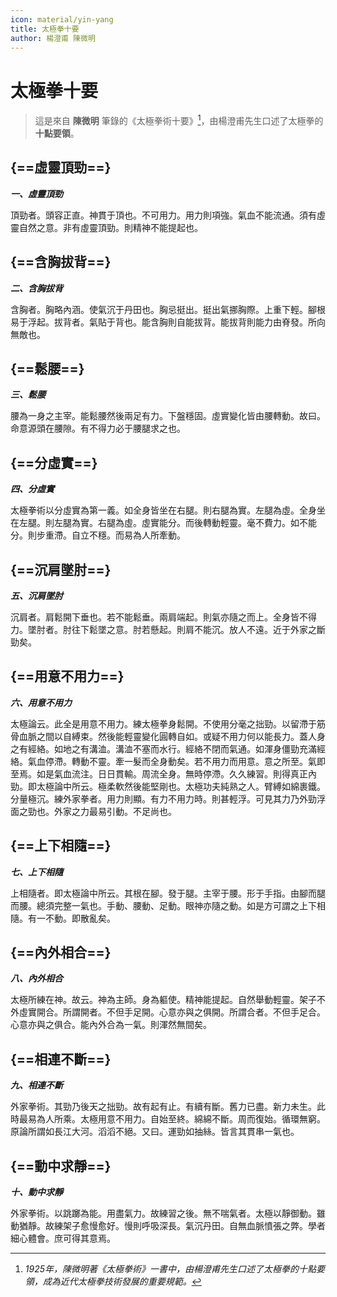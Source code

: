 ```yaml
---
icon: material/yin-yang
title: 太極拳十要
author: 楊澄甫 陳微明
---
```


# 太極拳十要 

> 這是來自 **陳微明** 筆錄的《太極拳術十要》[^1]，由楊澄甫先生口述了太極拳的 **十點要領**。

## **{==虛靈頂勁==}**　

***一、虛靈頂勁***　

頂勁者。頭容正直。神貫于頂也。不可用力。用力則項強。氣血不能流通。須有虛靈自然之意。非有虛靈頂勁。則精神不能提起也。


## **{==含胸拔背==}**　

***二、含胸拔背***　

含胸者。胸略內涵。使氣沉于丹田也。胸忌挺出。挺出氣挪胸際。上重下輕。腳根易于浮起。拔背者。氣貼于背也。能含胸則自能拔背。能拔背則能力由脊發。所向無敵也。

## **{==鬆腰==}**　

***三、鬆腰***　

腰為一身之主宰。能鬆腰然後兩足有力。下盤穩固。虛實變化皆由腰轉動。故曰。命意源頭在腰隙。有不得力必于腰腿求之也。

## **{==分虛實==}**　

***四、分虛實***　

太極拳術以分虛實為第一義。如全身皆坐在右腿。則右腿為實。左腿為虛。全身坐在左腿。則左腿為實。右腿為虛。虛實能分。而後轉動輕靈。毫不費力。如不能分。則步重滯。自立不穩。而易為人所牽動。
　
## **{==沉肩墜肘==}**　

***五、沉肩墜肘***　

沉肩者。肩鬆開下垂也。若不能鬆垂。兩肩端起。則氣亦隨之而上。全身皆不得力。墜肘者。肘往下鬆墜之意。肘若懸起。則肩不能沉。放人不遠。近于外家之斷勁矣。

## **{==用意不用力==}**　

***六、用意不用力***　

太極論云。此全是用意不用力。練太極拳身鬆開。不使用分毫之拙勁。以留滯于筋骨血脈之間以自縛束。然後能輕靈變化圓轉自如。或疑不用力何以能長力。蓋人身之有經絡。如地之有溝洫。溝洫不塞而水行。經絡不閉而氣通。如渾身僵勁充滿經絡。氣血停滯。轉動不靈。牽一髮而全身動矣。若不用力而用意。意之所至。氣即至焉。如是氣血流注。日日貫輸。周流全身。無時停滯。久久練習。則得真正內勁。即太極論中所云。極柔軟然後能堅剛也。太極功夫純熟之人。臂縛如綿裹鐵。分量極沉。練外家拳者。用力則顯。有力不用力時。則甚輕浮。可見其力乃外勁浮面之勁也。外家之力最易引動。不足尚也。

## **{==上下相隨==}**　

***七、上下相隨***　

上相隨者。即太極論中所云。其根在腳。發于腿。主宰于腰。形于手指。由腳而腿而腰。總須完整一氣也。手動、腰動、足動。眼神亦隨之動。如是方可謂之上下相隨。有一不動。即散亂矣。

## **{==內外相合==}**　

***八、內外相合***　

太極所練在神。故云。神為主師。身為軀使。精神能提起。自然舉動輕靈。架子不外虛實開合。所謂開者。不但手足開。心意亦與之俱開。所謂合者。不但手足合。心意亦與之俱合。能內外合為一氣。則渾然無間矣。

## **{==相連不斷==}**　

***九、相連不斷***　

外家拳術。其勁乃後天之拙勁。故有起有止。有續有斷。舊力已盡。新力未生。此時最易為人所乘。太極用意不用力。自始至終。綿綿不斷。周而復始。循環無窮。原論所謂如長江大河。滔滔不絕。又曰。運勁如抽絲。皆言其貫串一氣也。

## **{==動中求靜==}**　

***十、動中求靜***　

外家拳術。以跳躑為能。用盡氣力。故練習之後。無不喘氣者。太極以靜御動。雖動猶靜。故練架子愈慢愈好。慢則呼吸深長。氣沉丹田。自無血脈憤張之弊。學者細心體會。庶可得其意焉。


[^1]: *1925年，陳微明著《太極拳術》一書中，由楊澄甫先生口述了太極拳的十點要領，成為近代太極拳技術發展的重要規範。*

